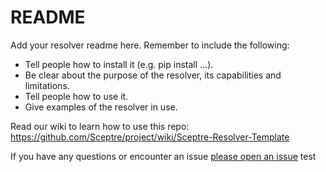# README

Add your resolver readme here. Remember to include the following:

- Tell people how to install it (e.g. pip install ...).
- Be clear about the purpose of the resolver, its capabilities and limitations.
- Tell people how to use it.
- Give examples of the resolver in use.

Read our wiki to learn how to use this repo:
https://github.com/Sceptre/project/wiki/Sceptre-Resolver-Template

If you have any questions or encounter an issue
[please open an issue](https://github.com/Sceptre/project/issues/new)
test

